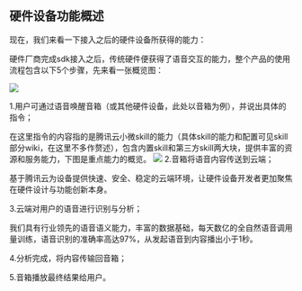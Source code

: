 ## 硬件设备功能概述

现在，我们来看一下接入之后的硬件设备所获得的能力：

硬件厂商完成sdk接入之后，传统硬件便获得了语音交互的能力，整个产品的使用流程包含以下5个步骤，先来看一张概览图：

![](//mc.qcloudimg.com/static/img/582714d855c79d61c7cdd138a9740a6f/image.png)

  1.用户可通过语音唤醒音箱（或其他硬件设备，此处以音箱为例），并说出具体的指令；

在这里指令的内容指的是腾讯云小微skill的能力（具体skill的能力和配置可见skill部分wiki，在这里不多作赘述），包含内置skill和第三方skill两大块，提供丰富的资源和服务能力，下图是重点能力的概览。
 ![](//mc.qcloudimg.com/static/img/7374dae4f1eba051e149f5706aa72c56/image.png)
  2.音箱将语音内容传送到云端；

基于腾讯云为设备提供快速、安全、稳定的云端环境，让硬件设备开发者更加聚焦在硬件设计与功能创新本身。

  3.云端对用户的语音进行识别与分析；

我们具有行业领先的语音语义能力，丰富的数据基础，每天数亿的全自然语音调用量训练，语音识别的准确率高达97%，从发起语音到内容播出小于1秒。

  4.分析完成，将内容传输回音箱；

  5.音箱播放最终结果给用户。